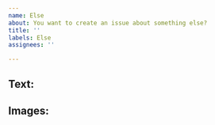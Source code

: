 ```yaml
---
name: Else
about: You want to create an issue about something else?
title: ''
labels: Else
assignees: ''

---
```


**Text:**
---


**Images:**
---
